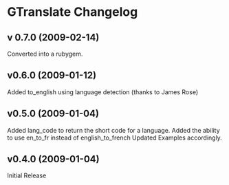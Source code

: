 # GTranslate Changelog

## v 0.7.0 (2009-02-14)

Converted into a rubygem.

## v0.6.0 (2009-01-12)

Added to_english using language detection (thanks to James Rose)

## v0.5.0 (2009-01-04)

Added lang_code to return the short code for a language.
Added the ability to use en_to_fr instead of english_to_french
Updated Examples accordingly.

## v0.4.0 (2009-01-04)

Initial Release
